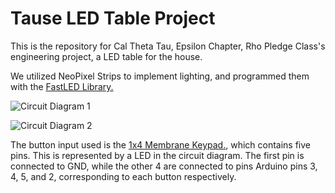 # Tause LED Table Project

This is the repository for Cal Theta Tau, Epsilon Chapter, Rho Pledge Class's engineering project, a LED table for the house.

We utilized NeoPixel Strips to implement lighting, and programmed them with the [FastLED Library.](http://fastled.io/)

![Circuit Diagram 1](http://i.imgur.com/oXHWTr5.png)

![Circuit Diagram 2](http://i.imgur.com/SersyPR.png)

The button input used is the [1x4 Membrane Keypad.](https://www.adafruit.com/product/1332), which contains five pins. This is represented by a LED in the circuit diagram. The first pin is connected to GND, while the other 4 are connected to pins Arduino pins 3, 4, 5, and 2, corresponding to each button respectively.